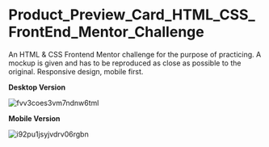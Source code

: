 # Product_Preview_Card_HTML_CSS_FrontEnd_Mentor_Challenge

An HTML & CSS Frontend Mentor challenge for the purpose of practicing. A mockup is given and has to be reproduced as close as possible to the original. Responsive design, mobile first.

**Desktop Version**

![fvv3coes3vm7ndnw6tml](https://github.com/Vasiliki-Georgiou/Product_Preview_Card_HTML_CSS_FrontEnd_Mentor_Challenge/assets/113369011/37a5fa18-2b58-4609-bd1f-75219a31e3dd)

**Mobile Version**

![i92pu1jsyjvdrv06rgbn](https://github.com/Vasiliki-Georgiou/Product_Preview_Card_HTML_CSS_FrontEnd_Mentor_Challenge/assets/113369011/23f717ca-22b9-4213-82f3-7c39ddf5fca7)

